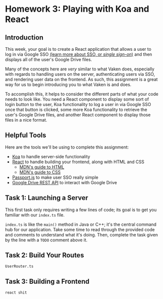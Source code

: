# Homework 3: Playing with Koa and React

## Introduction

This week, your goal is to create a React application that allows a user to log in via Google SSO [(learn more about SSO, or _single sign-on_)](https://blog.capterra.com/single-sign-on/) and then displays all of the user's Google Drive files.

Many of the concepts here are _very_ similar to what Vaken does, especially with regards to handling users on the server, authenticating users via SSO, and rendering user data on the frontend. As such, this assignment is a great way for us to begin introducing you to what Vaken is and does.

To accomplish this, it helps to consider the different parts of what your code needs to look like. You need a React component to display some sort of login button to the user, Koa functionality to log a user in via Google SSO once that button is clicked, some more Koa functionality to retrieve the user's Google Drive files, and another React component to display those files in a nice format.

## Helpful Tools

Here are the tools we'll be using to complete this assignment:

- [Koa](https://koajs.com) to handle server-side functionality
- [React](https://reactjs.org) to handle building your frontend, along with HTML and CSS
  - [MDN's guide to HTML](https://developer.mozilla.org/en-US/docs/Learn/HTML)
  - [MDN's guide to CSS](https://developer.mozilla.org/en-US/docs/Learn/CSS)
- [Passport.js](http://www.passportjs.org) to make user SSO really simple
- [Google Drive REST API](https://developers.google.com/drive/api/v3/about-sdk) to interact with Google Drive

## Task 1: Launching a Server
This first task only requires writing a few lines of code; its goal is to get you familiar with our `index.ts` file.

`index.ts` is like the `main()` method in Java or C++; it's the central command hub for our application. Take some time to read through the provided code and comments to understand what it's doing. Then, complete the task given by the line with a `TODO` comment above it. 

## Task 2: Build Your Routes

`UserRouter.ts`

## Task 3: Building a Frontend

`react shit`
